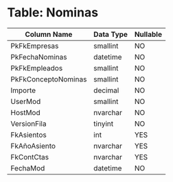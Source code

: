 # Table: Nominas

| Column Name | Data Type | Nullable |
|-------------|-----------|----------|
| PkFkEmpresas | smallint | NO |
| PkFechaNominas | datetime | NO |
| PkFkEmpleados | smallint | NO |
| PkFkConceptoNominas | smallint | NO |
| Importe | decimal | NO |
| UserMod | smallint | NO |
| HostMod | nvarchar | NO |
| VersionFila | tinyint | NO |
| FkAsientos | int | YES |
| FkAñoAsiento | nvarchar | YES |
| FkContCtas | nvarchar | YES |
| FechaMod | datetime | NO |
